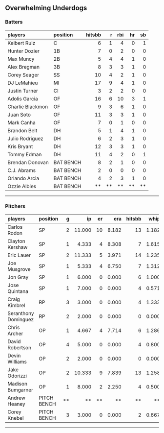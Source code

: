 ## Overwhelming Underdogs

### Batters

 
|players          |position  | hitsbb|  r| rbi| hr| sb| 
|:----------------|:---------|------:|--:|---:|--:|--:| 
|Keibert Ruiz     |C         |      6|  1|   4|  0|  1| 
|Hunter Dozier    |1B        |      7|  0|   2|  0|  0| 
|Max Muncy        |2B        |      5|  4|   4|  1|  0| 
|Alex Bregman     |3B        |      8|  3|   3|  1|  0| 
|Corey Seager     |SS        |     10|  4|   2|  1|  0| 
|DJ LeMahieu      |MI        |     17|  9|   4|  1|  0| 
|Justin Turner    |CI        |      3|  2|   2|  0|  0| 
|Adolis Garcia    |OF        |     16|  6|  10|  3|  1| 
|Charlie Blackmon |OF        |      9|  3|   6|  1|  0| 
|Juan Soto        |OF        |     11|  3|   3|  1|  0| 
|Mark Canha       |OF        |      7|  0|   1|  0|  0| 
|Brandon Belt     |DH        |      5|  1|   4|  1|  0| 
|Julio Rodriguez  |DH        |      6|  2|   3|  1|  0| 
|Kris Bryant      |DH        |     12|  3|   3|  1|  0| 
|Tommy Edman      |DH        |     11|  4|   2|  0|  1| 
|Brendan Donovan  |BAT BENCH |      8|  2|   1|  0|  0| 
|C.J. Abrams      |BAT BENCH |      2|  0|   0|  0|  0| 
|Orlando Arcia    |BAT BENCH |      4|  2|   3|  1|  0| 
|Ozzie Albies     |BAT BENCH |     **| **|  **| **| **| 

* * *

### Pitchers

 
|players              |position    |  g|     ip| er|   era| hitsbb|  whip| so|  w| sv| 
|:--------------------|:-----------|--:|------:|--:|-----:|------:|-----:|--:|--:|--:| 
|Carlos Rodon         |SP          |  2| 11.000| 10| 8.182|     13| 1.182| 17|  0|  0| 
|Clayton Kershaw      |SP          |  1|  4.333|  4| 8.308|      7| 1.615|  6|  0|  0| 
|Eric Lauer           |SP          |  2| 11.333|  5| 3.971|     14| 1.235|  7|  0|  0| 
|Joe Musgrove         |SP          |  1|  5.333|  4| 6.750|      7| 1.312|  4|  0|  0| 
|Jon Gray             |SP          |  1|  6.000|  0| 0.000|      6| 1.000|  5|  1|  0| 
|Jose Quintana        |SP          |  1|  7.000|  0| 0.000|      4| 0.571|  4|  1|  0| 
|Craig Kimbrel        |RP          |  3|  3.000|  0| 0.000|      4| 1.333|  2|  0|  2| 
|Seranthony Dominguez |RP          |  2|  2.000|  0| 0.000|      0| 0.000|  3|  0|  1| 
|Chris Archer         |OP          |  1|  4.667|  4| 7.714|      6| 1.286|  5|  0|  0| 
|David Robertson      |OP          |  4|  5.000|  0| 0.000|      4| 0.800|  5|  1|  2| 
|Devin Williams       |OP          |  2|  2.000|  0| 0.000|      0| 0.000|  4|  0|  0| 
|Jake Odorizzi        |OP          |  2| 10.333|  9| 7.839|     13| 1.258|  7|  0|  0| 
|Madison Bumgarner    |OP          |  1|  8.000|  2| 2.250|      4| 0.500|  9|  1|  0| 
|Andrew Heaney        |PITCH BENCH | **|     **| **|    **|     **|    **| **| **| **| 
|Corey Knebel         |PITCH BENCH |  3|  3.000|  0| 0.000|      2| 0.667|  3|  0|  0| 


* * *


